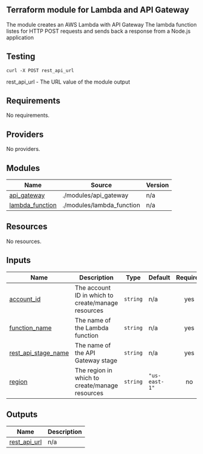 ## Terraform module for Lambda and API Gateway

The module creates an AWS Lambda with API Gateway
The lambda function listes for HTTP POST requests and sends back a response from a Node.js application


## Testing

``` curl -X POST rest_api_url ```

rest_api_url - The URL value of the module output


## Requirements

No requirements.

## Providers

No providers.

## Modules

| Name | Source | Version |
|------|--------|---------|
| <a name="module_api_gateway"></a> [api\_gateway](#module\_api\_gateway) | ./modules/api_gateway | n/a |
| <a name="module_lambda_function"></a> [lambda\_function](#module\_lambda\_function) | ./modules/lambda_function | n/a |

## Resources

No resources.

## Inputs

| Name | Description | Type | Default | Required |
|------|-------------|------|---------|:--------:|
| <a name="input_account_id"></a> [account\_id](#input\_account\_id) | The account ID in which to create/manage resources | `string` | n/a | yes |
| <a name="input_function_name"></a> [function\_name](#input\_function\_name) | The name of the Lambda function | `string` | n/a | yes |
| <a name="input_rest_api_stage_name"></a> [rest\_api\_stage\_name](#input\_rest\_api\_stage\_name) | The name of the API Gateway stage | `string` | n/a | yes |
| <a name="input_region"></a> [region](#input\_region) | The region in which to create/manage resources | `string` | `"us-east-1"` | no |

## Outputs

| Name | Description |
|------|-------------|
| <a name="output_rest_api_url"></a> [rest\_api\_url](#output\_rest\_api\_url) | n/a |
